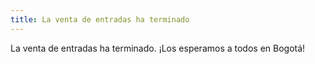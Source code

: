 ```yaml
---
title: La venta de entradas ha terminado
---
```

La venta de entradas ha terminado. ¡Los esperamos a todos en Bogotá!